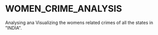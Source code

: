 # WOMEN_CRIME_ANALYSIS
Analysing ana Visualizing the womens related crimes of all the states in "INDIA".
